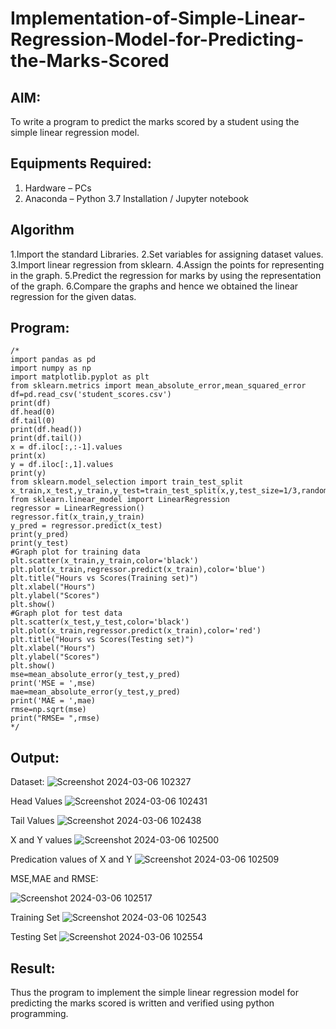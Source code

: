 # Implementation-of-Simple-Linear-Regression-Model-for-Predicting-the-Marks-Scored

## AIM:
To write a program to predict the marks scored by a student using the simple linear regression model.

## Equipments Required:
1. Hardware – PCs
2. Anaconda – Python 3.7 Installation / Jupyter notebook

## Algorithm
1.Import the standard Libraries.
2.Set variables for assigning dataset values.
3.Import linear regression from sklearn.
4.Assign the points for representing in the graph.
5.Predict the regression for marks by using the representation of the graph.
6.Compare the graphs and hence we obtained the linear regression for the given datas. 

## Program:
```
/*
import pandas as pd
import numpy as np
import matplotlib.pyplot as plt
from sklearn.metrics import mean_absolute_error,mean_squared_error
df=pd.read_csv('student_scores.csv')
print(df)
df.head(0)
df.tail(0)
print(df.head())
print(df.tail())
x = df.iloc[:,:-1].values
print(x)
y = df.iloc[:,1].values
print(y)
from sklearn.model_selection import train_test_split
x_train,x_test,y_train,y_test=train_test_split(x,y,test_size=1/3,random_state=0)
from sklearn.linear_model import LinearRegression
regressor = LinearRegression()
regressor.fit(x_train,y_train)
y_pred = regressor.predict(x_test)
print(y_pred)
print(y_test)
#Graph plot for training data
plt.scatter(x_train,y_train,color='black')
plt.plot(x_train,regressor.predict(x_train),color='blue')
plt.title("Hours vs Scores(Training set)")
plt.xlabel("Hours")
plt.ylabel("Scores")
plt.show()
#Graph plot for test data
plt.scatter(x_test,y_test,color='black')
plt.plot(x_train,regressor.predict(x_train),color='red')
plt.title("Hours vs Scores(Testing set)")
plt.xlabel("Hours")
plt.ylabel("Scores")
plt.show()
mse=mean_absolute_error(y_test,y_pred)
print('MSE = ',mse)
mae=mean_absolute_error(y_test,y_pred)
print('MAE = ',mae)
rmse=np.sqrt(mse)
print("RMSE= ",rmse)
*/
```

## Output:
Dataset:
![Screenshot 2024-03-06 102327](https://github.com/Hariprasath2023/Implementation-of-Simple-Linear-Regression-Model-for-Predicting-the-Marks-Scored/assets/145207783/c6196c72-58bf-4d5e-9e24-f7ea553cf9e5)

Head Values
![Screenshot 2024-03-06 102431](https://github.com/Hariprasath2023/Implementation-of-Simple-Linear-Regression-Model-for-Predicting-the-Marks-Scored/assets/145207783/14a6c0ac-d54f-4765-859b-31025a1e2b88)

Tail Values
![Screenshot 2024-03-06 102438](https://github.com/Hariprasath2023/Implementation-of-Simple-Linear-Regression-Model-for-Predicting-the-Marks-Scored/assets/145207783/852d5413-9c26-4358-b7f8-0ea5234eedc1)

X and Y values
![Screenshot 2024-03-06 102500](https://github.com/Hariprasath2023/Implementation-of-Simple-Linear-Regression-Model-for-Predicting-the-Marks-Scored/assets/145207783/42308ab1-1606-49ef-9092-3a689eab7b0e)

Predication values of X and Y
![Screenshot 2024-03-06 102509](https://github.com/Hariprasath2023/Implementation-of-Simple-Linear-Regression-Model-for-Predicting-the-Marks-Scored/assets/145207783/558be3c7-7c40-4d8d-a205-422ad468570f)

MSE,MAE and RMSE:

![Screenshot 2024-03-06 102517](https://github.com/Hariprasath2023/Implementation-of-Simple-Linear-Regression-Model-for-Predicting-the-Marks-Scored/assets/145207783/26b025b6-0667-4ced-b634-a82179f899f9)

Training Set
![Screenshot 2024-03-06 102543](https://github.com/Hariprasath2023/Implementation-of-Simple-Linear-Regression-Model-for-Predicting-the-Marks-Scored/assets/145207783/9dae1369-d75f-4907-a113-a8ab763bb29c)

Testing Set
![Screenshot 2024-03-06 102554](https://github.com/Hariprasath2023/Implementation-of-Simple-Linear-Regression-Model-for-Predicting-the-Marks-Scored/assets/145207783/b11beb87-967e-4af1-ae4d-db703400323c)










## Result:
Thus the program to implement the simple linear regression model for predicting the marks scored is written and verified using python programming.

